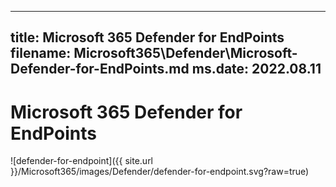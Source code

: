 
---
title: Microsoft 365 Defender for EndPoints
filename: Microsoft365\Defender\Microsoft-Defender-for-EndPoints.md
ms.date: 2022.08.11
---

# Microsoft 365 Defender for EndPoints



![defender-for-endpoint]({{ site.url }}/Microsoft365/images/Defender/defender-for-endpoint.svg?raw=true)
